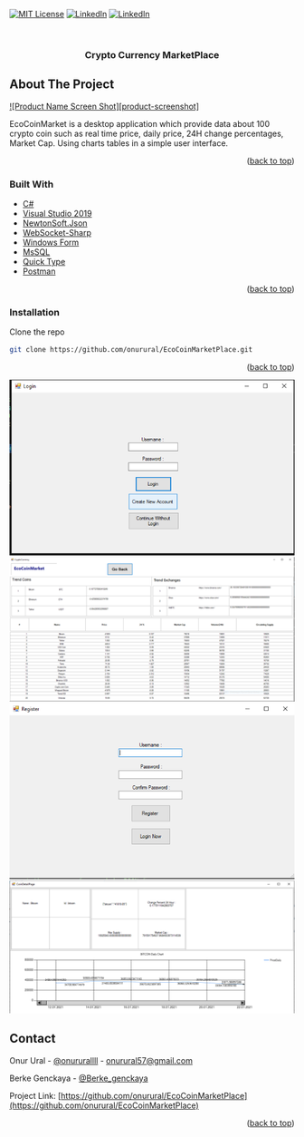 <div id="top"></div>




<!-- PROJECT SHIELDS -->
<!--
*** I'm using markdown "reference style" links for readability.
*** Reference links are enclosed in brackets [ ] instead of parentheses ( ).
*** See the bottom of this document for the declaration of the reference variables
*** for contributors-url, forks-url, etc. This is an optional, concise syntax you may use.
*** https://www.markdownguide.org/basic-syntax/#reference-style-links
-->
<!-- [![Contributors][contributors-shield]][contributors-url] -->
[![MIT License][license-shield]][license-url]
[![LinkedIn][linkedin-shield]][linkedin-url]
[![LinkedIn][linkedin-shield]][linkedin-url2]




<!-- PROJECT LOGO -->
<br />
<div align="center">
<!--   <a href="https://github.com/othneildrew/Best-README-Template">
    <img src="images/logo.png" alt="Logo" width="80" height="80"> -->
  </a>

  <h3 align="center">Crypto Currency MarketPlace</h3>
</div>



<!-- TABLE OF CONTENTS -->
<!-- <details>
  <summary>Table of Contents</summary>
  <ol>
    <li>
      <a href="#about-the-project">About The Project</a>
      <ul>
        <li><a href="#built-with">Built With</a></li>
      </ul>
    </li>
    <li>
      <a href="#getting-started">Getting Started</a>
    </li>
    <li><a href="#contact">Contact</a></li>
<!--     <li><a href="#acknowledgments">Acknowledgments</a></li> -->
  </ol>
</details> 



<!-- ABOUT THE PROJECT -->
## About The Project

[![Product Name Screen Shot][product-screenshot]](https://example.com)

EcoCoinMarket is a desktop application which provide data about 100 crypto coin such as real time price, daily price, 24H change percentages, Market Cap. Using charts tables in a simple user interface. 

<p align="right">(<a href="#top">back to top</a>)</p>



### Built With


* [C#](https://docs.microsoft.com/tr-tr/dotnet/csharp/)
* [Visual Studio 2019](https://docs.microsoft.com/tr-tr/visualstudio/releases/2019/release-notes)
* [NewtonSoft.Json](https://www.nuget.org/packages/Newtonsoft.Json/)
* [WebSocket-Sharp](https://github.com/sta/websocket-sharp)
* [Windows Form](https://docs.microsoft.com/tr-tr/visualstudio/ide/step-1-create-a-windows-forms-application-project?view=vs-2022)
* [MsSQL](https://www.microsoft.com/tr-tr/sql-server/sql-server-2019)
* [Quick Type](https://quicktype.io)
* [Postman](https://www.postman.com)

<p align="right">(<a href="#top">back to top</a>)</p>



<!-- GETTING STARTED -->
<!-- ## Getting Started

This is an example of how you may give instructions on setting up your project locally.
To get a local copy up and running follow these simple example steps.

### Prerequisites

This is an example of how to list things you need to use the software and how to install them.
* npm
  ```sh
  npm install npm@latest -g ```-->

 ### Installation

  Clone the repo
   ```sh
   git clone https://github.com/onurural/EcoCoinMarketPlace.git
   ```

<p align="right">(<a href="#top">back to top</a>)</p>



<!-- USAGE EXAMPLES -->
<!-- ## Usage

Use this space to show useful examples of how a project can be used. Additional screenshots, code examples and demos work well in this space. You may also link to more resources.

_For more examples, please refer to the [Documentation](https://example.com)_

<p align="right">(<a href="#top">back to top</a>)</p> --> 



<!-- ROADMAP -->
<!-- ## Roadmap

- [x] Add Changelog
- [x] Add back to top links
- [ ] Add Additional Templates w/ Examples
- [ ] Add "components" document to easily copy & paste sections of the readme
- [ ] Multi-language Support
    - [ ] Chinese
    - [ ] Spanish

See the [open issues](https://github.com/othneildrew/Best-README-Template/issues) for a full list of proposed features (and known issues).

<p align="right">(<a href="#top">back to top</a>)</p> -->



<!-- CONTRIBUTING -->




<!-- LICENSE -->
<!-- ## License

Distributed under the MIT License. See `LICENSE.txt` for more information.

<p align="right">(<a href="#top">back to top</a>)</p> -->

 ![Screenshot](loginScreen.PNG)
 ![Screenshot](mainScreen.PNG)
 ![Screenshot](registerScreen.PNG)
 ![Screenshot](detailedPage.PNG)



<!-- CONTACT -->
## Contact

Onur Ural - [@onururallll](https://twitter.com/onururalll) - onurural57@gmail.com

Berke Genckaya - [@Berke_genckaya](https://twitter.com/Berke_genckaya) 

Project Link: [https://github.com/onurural/EcoCoinMarketPlace](https://github.com/onurural/EcoCoinMarketPlace)

<p align="right">(<a href="#top">back to top</a>)</p>





<!-- MARKDOWN LINKS & IMAGES -->
<!-- https://www.markdownguide.org/basic-syntax/#reference-style-links -->
[contributors-shield]: https://img.shields.io/github/contributors/othneildrew/Best-README-Template.svg?style=for-the-badge
[contributors-url]: https://github.com/onurural/EcoCoinMarketPlace/graphs/contributors
[forks-shield]: https://img.shields.io/github/forks/othneildrew/Best-README-Template.svg?style=for-the-badge
[forks-url]: https://github.com/othneildrew/Best-README-Template/network/members
[stars-shield]: https://img.shields.io/github/stars/othneildrew/Best-README-Template.svg?style=for-the-badge
[stars-url]: https://github.com/othneildrew/Best-README-Template/stargazers
[issues-shield]: https://img.shields.io/github/issues/othneildrew/Best-README-Template.svg?style=for-the-badge
[issues-url]: https://github.com/othneildrew/Best-README-Template/issues
[license-shield]: https://img.shields.io/github/license/othneildrew/Best-README-Template.svg?style=for-the-badge
[license-url]: https://github.com/othneildrew/Best-README-Template/blob/master/LICENSE.txt
[linkedin-shield]: https://img.shields.io/badge/-LinkedIn-black.svg?style=for-the-badge&logo=linkedin&colorB=555
[linkedin-url]: https://www.linkedin.com/in/onur-ural-528b3b1b0/
[linkedin-url2]: https://www.linkedin.com/in/berke-gençkaya-791423189/
<!-- [product-screenshot]: images/screenshot.png TODO -->
